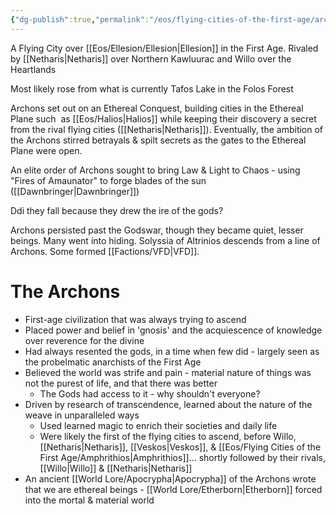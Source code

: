 ```yaml
---
{"dg-publish":true,"permalink":"/eos/flying-cities-of-the-first-age/archon/","updated":"2024-12-24T20:15:06.421-06:00"}
---
```


A Flying City over [[Eos/Ellesion/Ellesion\|Ellesion]] in the First Age. Rivaled by  [[Netharis\|Netharis]] over Northern Kawluurac and Willo over the Heartlands

Most likely rose from what is currently Tafos Lake in the Folos Forest

Archons set out on an Ethereal Conquest, building cities in the Ethereal Plane such  as [[Eos/Halios\|Halios]] while keeping their discovery a secret from the rival flying cities ([[Netharis\|Netharis]]). Eventually, the ambition of the Archons stirred betrayals & spilt secrets as the gates to the Ethereal Plane were open. 

An elite order of Archons sought to bring Law & Light to Chaos - using "Fires of Amaunator" to forge blades of the sun ([[Dawnbringer\|Dawnbringer]])

Ddi they fall because they drew the ire of the gods? 

Archons persisted past the Godswar, though they became quiet, lesser beings. Many went into hiding. Solyssia of Altrinios descends from a line of Archons. Some formed [[Factions/VFD\|VFD]].

# The Archons
- First-age civilization that was always trying to ascend
- Placed power and belief in 'gnosis' and the acquiescence of knowledge over reverence for the divine
- Had always resented the gods, in a time when few did - largely seen as the probelmatic anarchists of the First Age 
- Believed the world was strife and pain - material nature of things was not the purest of life, and that there was better 
	- The Gods had access to it - why shouldn't everyone?
- Driven by research of transcendence, learned about the nature of the weave in unparalleled ways 
	- Used learned magic to enrich their societies and daily life
	- Were likely the first of the flying cities to ascend, before Willo, [[Netharis\|Netharis]], [[Veskos\|Veskos]], & [[Eos/Flying Cities of the First Age/Amphrithios\|Amphrithios]]... shortly followed by their rivals, [[Willo\|Willo]] & [[Netharis\|Netharis]]
- An ancient [[World Lore/Apocrypha\|Apocrypha]] of the Archons wrote that we are ethereal beings - [[World Lore/Etherborn\|Etherborn]] forced into the mortal & material world
